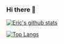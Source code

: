 ### Hi there 👋

[![Eric's github stats](https://github-readme-stats.vercel.app/api?username=ericwburden&theme=tokyonight)](https://github.com/anuraghazra/github-readme-stats)

[![Top Langs](https://github-readme-stats.vercel.app/api/top-langs/?username=ericwburden&theme=tokyonight&hide=html)](https://github.com/anuraghazra/github-readme-stats)

<!--
**ericwburden/ericwburden** is a ✨ _special_ ✨ repository because its `README.md` (this file) appears on your GitHub profile.

Here are some ideas to get you started:

- 🔭 I’m currently working on ...
- 🌱 I’m currently learning ...
- 👯 I’m looking to collaborate on ...
- 🤔 I’m looking for help with ...
- 💬 Ask me about ...
- 📫 How to reach me: ...
- 😄 Pronouns: ...
- ⚡ Fun fact: ...
-->
